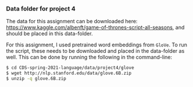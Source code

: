 ### Data folder for project 4
The data for this assignment can be downloaded here: https://www.kaggle.com/albenft/game-of-thrones-script-all-seasons, and should be placed in this data-folder. 

For this assignment, I used pretrained word embeddings from ```GloVe```. To run the script, these needs to be downloaded and placed in the data-folder as well. This can be done by running the following in the command-line:
```bash
$ cd CDS-spring-2021-language/data/project4/glove
$ wget http://nlp.stanford.edu/data/glove.6B.zip
$ unzip -q glove.6B.zip
```